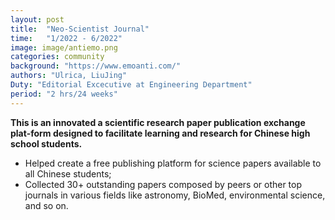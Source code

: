 ```yaml
---
layout: post
title:  "Neo-Scientist Journal"
time:   "1/2022 - 6/2022"
image: image/antiemo.png
categories: community
background: "https://www.emoanti.com/"
authors: "Ulrica, LiuJing"
Duty: "Editorial Excecutive at Engineering Department"
period: "2 hrs/24 weeks"
---
```

**This is an innovated a scientific research paper publication exchange plat-form designed to facilitate learning and research for Chinese high school students.**

- Helped create a free publishing platform for science papers available to all Chinese students;
- Collected 30+ outstanding papers composed by peers or other top journals in various fields like astronomy, BioMed, environmental science, and so on.